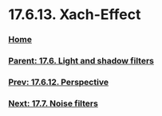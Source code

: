 # 17.6.13. Xach-Effect

### [Home](./00-home.md)
### [Parent: 17.6. Light and shadow filters](./17-06-00-light-and-shadow-filters.md)
### [Prev: 17.6.12. Perspective](./17-06-12-perspective.md)
### [Next: 17.7. Noise filters](./17-07-00-noise-filters.md)
